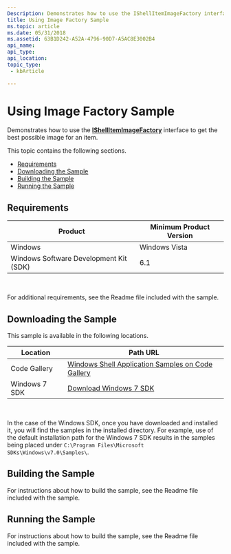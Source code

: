 ```yaml
---
Description: Demonstrates how to use the IShellItemImageFactory interface to get the best possible image for an item.
title: Using Image Factory Sample
ms.topic: article
ms.date: 05/31/2018
ms.assetid: 63B1D242-A52A-4796-90D7-A5AC8E3002B4
api_name: 
api_type: 
api_location: 
topic_type: 
 - kbArticle

---
```


# Using Image Factory Sample

Demonstrates how to use the [**IShellItemImageFactory**](/windows/desktop/api/shobjidl_core/nn-shobjidl_core-ishellitemimagefactory) interface to get the best possible image for an item.

This topic contains the following sections.

-   [Requirements](#requirements)
-   [Downloading the Sample](#downloading-the-sample)
-   [Building the Sample](#building-the-sample)
-   [Running the Sample](#running-the-sample)

## Requirements



| Product                                | Minimum Product Version |
|----------------------------------------|-------------------------|
| Windows                                | Windows Vista           |
| Windows Software Development Kit (SDK) | 6.1                     |



 

For additional requirements, see the Readme file included with the sample.

## Downloading the Sample

This sample is available in the following locations.



| Location      | Path URL                                                                                             |
|---------------|------------------------------------------------------------------------------------------------------|
| Code Gallery  | [Windows Shell Application Samples on Code Gallery](https://code.msdn.microsoft.com/shellapplication) |
| Windows 7 SDK | [Download Windows 7 SDK](https://msdn.microsoft.com/windowsvista/bb980924.aspx)                            |



 

In the case of the Windows SDK, once you have downloaded and installed it, you will find the samples in the installed directory. For example, use of the default installation path for the Windows 7 SDK results in the samples being placed under `C:\Program Files\Microsoft SDKs\Windows\v7.0\Samples\`.

## Building the Sample

For instructions about how to build the sample, see the Readme file included with the sample.

## Running the Sample

For instructions about how to build the sample, see the Readme file included with the sample.

 

 



